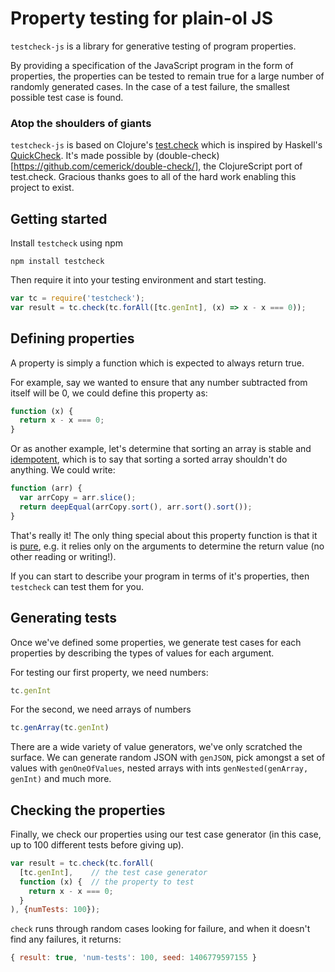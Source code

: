 Property testing for plain-ol JS
================================

`testcheck-js` is a library for generative testing of program properties.

By providing a specification of the JavaScript program in the form of
properties, the properties can be tested to remain true for a large number of
randomly generated cases. In the case of a test failure, the smallest possible
test case is found.


### Atop the shoulders of giants

`testcheck-js` is based on Clojure's [test.check](https://github.com/clojure/test.check)
which is inspired by Haskell's [QuickCheck](https://hackage.haskell.org/package/QuickCheck).
It's made possible by (double-check)[https://github.com/cemerick/double-check/],
the ClojureScript port of test.check. Gracious thanks goes to all of the hard
work enabling this project to exist.


Getting started
---------------

Install `testcheck` using npm

```shell
npm install testcheck
```

Then require it into your testing environment and start testing.

```javascript
var tc = require('testcheck');
var result = tc.check(tc.forAll([tc.genInt], (x) => x - x === 0));
```


Defining properties
-------------------

A property is simply a function which is expected to always return true.

For example, say we wanted to ensure that any number subtracted from itself
will be 0, we could define this property as:

```javascript
function (x) {
  return x - x === 0;
}
```

Or as another example, let's determine that sorting an array is stable and
[idempotent](http://en.wikipedia.org/wiki/Idempotence), which is to say that
sorting a sorted array shouldn't do anything. We could write:

```javascript
function (arr) {
  var arrCopy = arr.slice();
  return deepEqual(arrCopy.sort(), arr.sort().sort());
}
```

That's really it! The only thing special about this property function is that it
is [pure](http://en.wikipedia.org/wiki/Pure_function), e.g. it relies only on
the arguments to determine the return value (no other reading or writing!).

If you can start to describe your program in terms of it's properties, then
`testcheck` can test them for you.


Generating tests
----------------

Once we've defined some properties, we generate test cases for each properties
by describing the types of values for each argument.

For testing our first property, we need numbers:

```javascript
tc.genInt
```

For the second, we need arrays of numbers

```javascript
tc.genArray(tc.genInt)
```

There are a wide variety of value generators, we've only scratched the surface.
We can generate random JSON with `genJSON`, pick amongst a set of values with
`genOneOfValues`, nested arrays with ints `genNested(genArray, genInt)` and
much more.


Checking the properties
-----------------------

Finally, we check our properties using our test case generator (in this case,
up to 100 different tests before giving up).

```javascript
var result = tc.check(tc.forAll(
  [tc.genInt],    // the test case generator
  function (x) {  // the property to test
    return x - x === 0;
  }
), {numTests: 100});
```

`check` runs through random cases looking for failure, and when it doesn't find
any failures, it returns:

```javascript
{ result: true, 'num-tests': 100, seed: 1406779597155 }
```


<!--

TODO: this is not a good example at all.... We need and example which illustrates
how shrinking works. Maybe go hunt in QC.

Let's try another property: all integer square numbers are even.

```javascript
var result = tc.check(100, tc.forAll(
  [tc.genInt],
  function (x) {
    return (x * x) % 2 === 0;
  }
));
```

`check` found that we forgot about an edge case! Of course, 3^2 is 9, an odd number. We

```javascript
{ result: false,
  'failing-size': 3,
  'num-tests': 4,
  fail: [ 3 ],
  shrunk: {
    'total-nodes-visited': 2,
    depth: 0,
    result: false,
    smallest: [ 3 ] } }
```
 -->
